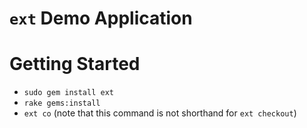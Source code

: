 # `ext` Demo Application #
# Getting Started #
  * `sudo gem install ext`
  * `rake gems:install`
  * `ext co` (note that this command is not shorthand for `ext checkout`)
